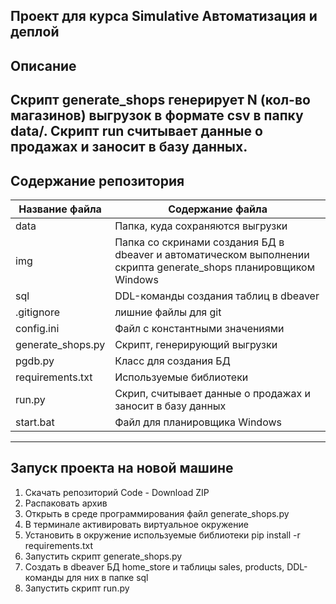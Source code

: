  **Проект для курса Simulative Автоматизация и деплой**
---
Описание
---
Скрипт generate_shops генерирует N (кол-во магазинов) выгрузок в формате csv в папку data/. Скрипт run считывает данные о продажах и заносит в базу данных.
---
Содержание репозитория
---
Название файла   | Содержание файла
---------------- |----------------------
data             | Папка, куда сохраняются выгрузки
img              | Папка со скринами создания БД в dbeaver и автоматическом выполнении скрипта generate_shops планировщиком Windows
sql              | DDL-команды создания таблиц  в dbeaver
.gitignore       | лишние файлы для git
config.ini       |Файл с константными значениями
generate_shops.py|Скрипт, генерирующий выгрузки
pgdb.py          |Класс для создания БД
requirements.txt |Используемые библиотеки
run.py           |Скрип, считывает данные о продажах и заносит в базу данных
start.bat        |Файл для планировщика Windows
---
Запуск проекта на новой машине
---
1. Скачать репозиторий Code - Download ZIP
2. Распаковать архив
3. Открыть в среде программирования файл generate_shops.py
4. В терминале активировать виртуальное окружение
5. Установить в окружение используемые библиотеки pip install -r requirements.txt
6. Запустить скрипт generate_shops.py
7. Создать в dbeaver БД home_store и таблицы sales, products, DDL-команды для них в папке sql
8. Запустить скрипт run.py  
